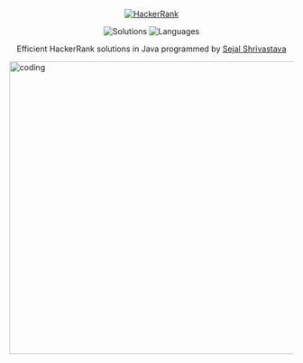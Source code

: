 <p align="center">
  <a href="https://www.hackerrank.com/sejal_shrivasta1">
    <img alt="HackerRank" src="https://raw.githubusercontent.com/gabrielgiordan/HackerRank/master/hacker-rank-logo.png">
  </a>
  <p align="center">
  <img alt="Solutions" src="https://img.shields.io/badge/Solutions-16-brightgreen.svg?longCache=true&style=for-the-badge">
  <img alt="Languages" src="https://img.shields.io/badge/Languages-Java-brightgreen.svg?longCache=true&style=for-the-badge">
    <p align="center">
  Efficient HackerRank solutions in Java programmed by <a alt="HackerRank Profile" href="https://www.hackerrank.com/sejal_shrivasta1" >Sejal Shrivastava</a>
</p>

<img align = "center" alt = "coding" width = "520"  src = "https://user-images.githubusercontent.com/87522195/180602062-f485d8f6-4916-4e70-aa60-c2415027172e.jpg">

